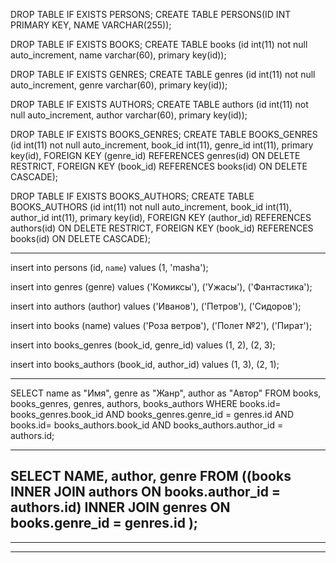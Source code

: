 DROP TABLE IF EXISTS PERSONS;
CREATE TABLE PERSONS(ID INT PRIMARY KEY, NAME VARCHAR(255));


DROP TABLE IF EXISTS BOOKS;
CREATE TABLE books (id int(11) not null auto_increment, name varchar(60), primary key(id));

DROP TABLE IF EXISTS GENRES;
CREATE TABLE genres (id int(11) not null auto_increment, genre varchar(60), primary key(id));

DROP TABLE IF EXISTS AUTHORS;
CREATE TABLE authors (id int(11) not null auto_increment, author varchar(60), primary key(id));

DROP TABLE IF EXISTS BOOKS_GENRES;
CREATE TABLE BOOKS_GENRES (id int(11) not null auto_increment, book_id int(11), genre_id int(11), primary key(id), FOREIGN KEY (genre_id)
 REFERENCES genres(id) ON DELETE RESTRICT, FOREIGN KEY (book_id) REFERENCES books(id) ON DELETE CASCADE);

DROP TABLE IF EXISTS BOOKS_AUTHORS;
CREATE TABLE BOOKS_AUTHORS (id int(11) not null auto_increment, book_id int(11), author_id int(11), primary key(id), FOREIGN KEY (author_id) 
REFERENCES authors(id) ON DELETE RESTRICT, FOREIGN KEY (book_id) REFERENCES books(id) ON DELETE CASCADE);

***********************

insert into persons (id, `name`) values (1, 'masha');


insert into genres (genre) values ('Комиксы'), ('Ужасы'), ('Фантастика');

insert into authors (author) values ('Иванов'), ('Петров'), ('Сидоров');

insert into books (name) values ('Роза ветров'), ('Полет №2'), ('Пират');

insert into books_genres (book_id, genre_id) values (1, 2), (2, 3);

insert into books_authors (book_id, author_id) values (1, 3), (2, 1);

***********************
SELECT name as "Имя", genre as "Жанр", author as "Автор"
FROM books, books_genres, genres, authors, books_authors
WHERE books.id= books_genres.book_id AND books_genres.genre_id = genres.id AND books.id= books_authors.book_id AND books_authors.author_id = authors.id;

-----------------------------
SELECT NAME, 
       author, 
       genre 
FROM   ((books 
         INNER JOIN authors 
                 ON books.author_id = authors.id) 
        INNER JOIN genres 
                ON books.genre_id = genres.id ); 
-----------------------------

-----------------------------

-----------------------------